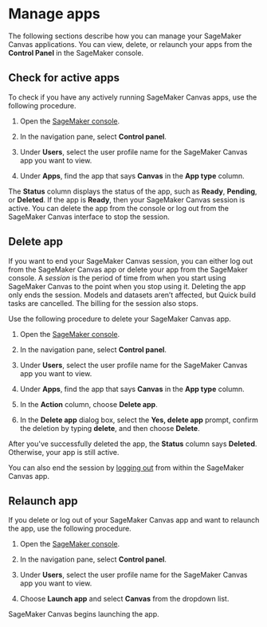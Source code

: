 # Manage apps<a name="canvas-manage-apps"></a>

The following sections describe how you can manage your SageMaker Canvas applications\. You can view, delete, or relaunch your apps from the **Control Panel** in the SageMaker console\.

## Check for active apps<a name="canvas-manage-apps-active"></a>

To check if you have any actively running SageMaker Canvas apps, use the following procedure\.

1. Open the [SageMaker console](https://console.aws.amazon.com/sagemaker/)\.

1. In the navigation pane, select **Control panel**\.

1. Under **Users**, select the user profile name for the SageMaker Canvas app you want to view\.

1. Under **Apps**, find the app that says **Canvas** in the **App type** column\.

The **Status** column displays the status of the app, such as **Ready**, **Pending**, or **Deleted**\. If the app is **Ready**, then your SageMaker Canvas session is active\. You can delete the app from the console or log out from the SageMaker Canvas interface to stop the session\.

## Delete app<a name="canvas-manage-apps-delete"></a>

If you want to end your SageMaker Canvas session, you can either log out from the SageMaker Canvas app or delete your app from the SageMaker console\. A *session* is the period of time from when you start using SageMaker Canvas to the point when you stop using it\. Deleting the app only ends the session\. Models and datasets aren’t affected, but Quick build tasks are cancelled\. The billing for the session also stops\. 

Use the following procedure to delete your SageMaker Canvas app\.

1. Open the [SageMaker console](https://console.aws.amazon.com/sagemaker/)\.

1. In the navigation pane, select **Control panel**\.

1. Under **Users**, select the user profile name for the SageMaker Canvas app you want to view\.

1. Under **Apps**, find the app that says **Canvas** in the **App type** column\.

1. In the **Action** column, choose **Delete app**\.

1. In the **Delete app** dialog box, select the **Yes, delete app** prompt, confirm the deletion by typing **delete**, and then choose **Delete**\.

After you've successfully deleted the app, the **Status** column says **Deleted**\. Otherwise, your app is still active\.

You can also end the session by [logging out](canvas-log-out.md) from within the SageMaker Canvas app\.

## Relaunch app<a name="canvas-manage-apps-relaunch"></a>

If you delete or log out of your SageMaker Canvas app and want to relaunch the app, use the following procedure\.

1. Open the [SageMaker console](https://console.aws.amazon.com/sagemaker/)\.

1. In the navigation pane, select **Control panel**\.

1. Under **Users**, select the user profile name for the SageMaker Canvas app you want to view\.

1. Choose **Launch app** and select **Canvas** from the dropdown list\.

SageMaker Canvas begins launching the app\.